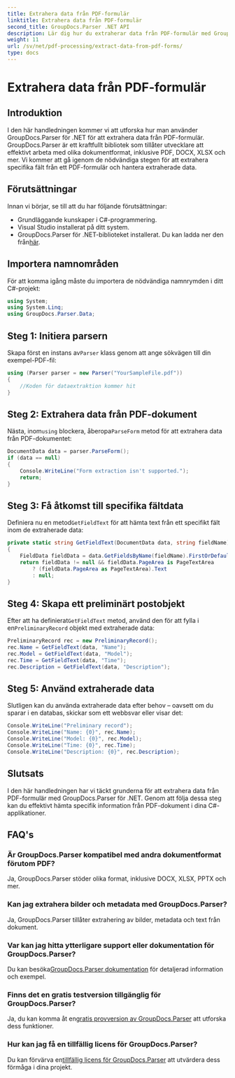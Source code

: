 ```yaml
---
title: Extrahera data från PDF-formulär
linktitle: Extrahera data från PDF-formulär
second_title: GroupDocs.Parser .NET API
description: Lär dig hur du extraherar data från PDF-formulär med GroupDocs.Parser för .NET. Steg-för-steg guide med kodexempel och vanliga frågor.
weight: 11
url: /sv/net/pdf-processing/extract-data-from-pdf-forms/
type: docs
---
```

# Extrahera data från PDF-formulär

## Introduktion
I den här handledningen kommer vi att utforska hur man använder GroupDocs.Parser för .NET för att extrahera data från PDF-formulär. GroupDocs.Parser är ett kraftfullt bibliotek som tillåter utvecklare att effektivt arbeta med olika dokumentformat, inklusive PDF, DOCX, XLSX och mer. Vi kommer att gå igenom de nödvändiga stegen för att extrahera specifika fält från ett PDF-formulär och hantera extraherade data.
## Förutsättningar
Innan vi börjar, se till att du har följande förutsättningar:
- Grundläggande kunskaper i C#-programmering.
- Visual Studio installerat på ditt system.
- GroupDocs.Parser för .NET-biblioteket installerat. Du kan ladda ner den från[här](https://releases.groupdocs.com/parser/net/).

## Importera namnområden
För att komma igång måste du importera de nödvändiga namnrymden i ditt C#-projekt:
```csharp
using System;
using System.Linq;
using GroupDocs.Parser.Data;
```
## Steg 1: Initiera parsern
 Skapa först en instans av`Parser` klass genom att ange sökvägen till din exempel-PDF-fil:
```csharp
using (Parser parser = new Parser("YourSampleFile.pdf"))
{
    //Koden för dataextraktion kommer hit
}
```
## Steg 2: Extrahera data från PDF-dokument
 Nästa, inom`using` blockera, åberopa`ParseForm` metod för att extrahera data från PDF-dokumentet:
```csharp
DocumentData data = parser.ParseForm();
if (data == null)
{
    Console.WriteLine("Form extraction isn't supported.");
    return;
}
```
## Steg 3: Få åtkomst till specifika fältdata
 Definiera nu en metod`GetFieldText` för att hämta text från ett specifikt fält inom de extraherade data:
```csharp
private static string GetFieldText(DocumentData data, string fieldName)
{
    FieldData fieldData = data.GetFieldsByName(fieldName).FirstOrDefault();
    return fieldData != null && fieldData.PageArea is PageTextArea
        ? (fieldData.PageArea as PageTextArea).Text
        : null;
}
```
## Steg 4: Skapa ett preliminärt postobjekt
 Efter att ha definierat`GetFieldText` metod, använd den för att fylla i en`PreliminaryRecord` objekt med extraherade data:
```csharp
PreliminaryRecord rec = new PreliminaryRecord();
rec.Name = GetFieldText(data, "Name");
rec.Model = GetFieldText(data, "Model");
rec.Time = GetFieldText(data, "Time");
rec.Description = GetFieldText(data, "Description");
```
## Steg 5: Använd extraherade data
Slutligen kan du använda extraherade data efter behov – oavsett om du sparar i en databas, skickar som ett webbsvar eller visar det:
```csharp
Console.WriteLine("Preliminary record");
Console.WriteLine("Name: {0}", rec.Name);
Console.WriteLine("Model: {0}", rec.Model);
Console.WriteLine("Time: {0}", rec.Time);
Console.WriteLine("Description: {0}", rec.Description);
```

## Slutsats
I den här handledningen har vi täckt grunderna för att extrahera data från PDF-formulär med GroupDocs.Parser för .NET. Genom att följa dessa steg kan du effektivt hämta specifik information från PDF-dokument i dina C#-applikationer.

## FAQ's
### Är GroupDocs.Parser kompatibel med andra dokumentformat förutom PDF?
Ja, GroupDocs.Parser stöder olika format, inklusive DOCX, XLSX, PPTX och mer.
### Kan jag extrahera bilder och metadata med GroupDocs.Parser?
Ja, GroupDocs.Parser tillåter extrahering av bilder, metadata och text från dokument.
### Var kan jag hitta ytterligare support eller dokumentation för GroupDocs.Parser?
 Du kan besöka[GroupDocs.Parser dokumentation](https://tutorials.groupdocs.com/parser/net/) för detaljerad information och exempel.
### Finns det en gratis testversion tillgänglig för GroupDocs.Parser?
 Ja, du kan komma åt en[gratis provversion av GroupDocs.Parser](https://releases.groupdocs.com/) att utforska dess funktioner.
### Hur kan jag få en tillfällig licens för GroupDocs.Parser?
 Du kan förvärva en[tillfällig licens för GroupDocs.Parser](https://purchase.groupdocs.com/temporary-license/) att utvärdera dess förmåga i dina projekt.